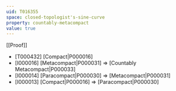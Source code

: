 ```yaml
---
uid: T016355
space: closed-topologist's-sine-curve
property: countably-metacompact
value: true
---
```

[[Proof]]

* [T000432] [Compact|P000016]
* [I000016] [Metacompact|P000031] => [Countably Metacompact|P000033]
* [I000014] [Paracompact|P000030] => [Metacompact|P000031]
* [I000013] [Compact|P000016] => [Paracompact|P000030]

